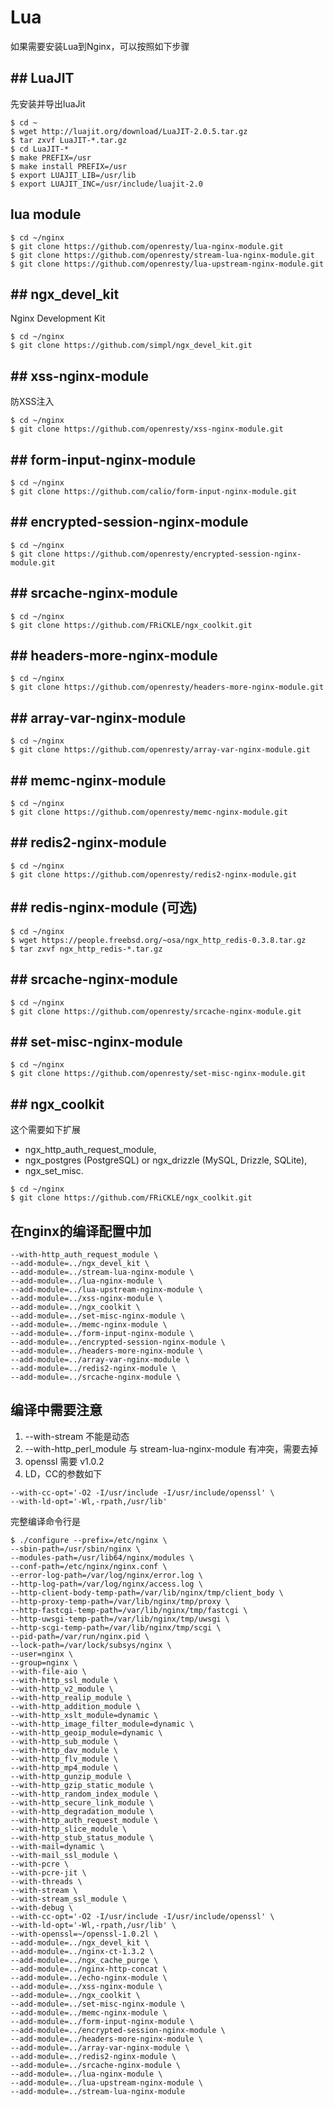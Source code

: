 # Lua
如果需要安装Lua到Nginx，可以按照如下步骤
## ## LuaJIT
先安装并导出luaJit
```
$ cd ~
$ wget http://luajit.org/download/LuaJIT-2.0.5.tar.gz
$ tar zxvf LuaJIT-*.tar.gz
$ cd LuaJIT-*
$ make PREFIX=/usr
$ make install PREFIX=/usr
$ export LUAJIT_LIB=/usr/lib
$ export LUAJIT_INC=/usr/include/luajit-2.0
```

## lua module
```
$ cd ~/nginx
$ git clone https://github.com/openresty/lua-nginx-module.git
$ git clone https://github.com/openresty/stream-lua-nginx-module.git
$ git clone https://github.com/openresty/lua-upstream-nginx-module.git
```

## ## ngx_devel_kit
Nginx Development Kit
```
$ cd ~/nginx
$ git clone https://github.com/simpl/ngx_devel_kit.git
```

## ## xss-nginx-module
防XSS注入
```
$ cd ~/nginx
$ git clone https://github.com/openresty/xss-nginx-module.git
```

## ## form-input-nginx-module
```
$ cd ~/nginx
$ git clone https://github.com/calio/form-input-nginx-module.git
```

## ## encrypted-session-nginx-module
```
$ cd ~/nginx
$ git clone https://github.com/openresty/encrypted-session-nginx-module.git
```

## ## srcache-nginx-module
```
$ cd ~/nginx
$ git clone https://github.com/FRiCKLE/ngx_coolkit.git
```

## ## headers-more-nginx-module
```
$ cd ~/nginx
$ git clone https://github.com/openresty/headers-more-nginx-module.git
```

## ## array-var-nginx-module
```
$ cd ~/nginx
$ git clone https://github.com/openresty/array-var-nginx-module.git
```

## ## memc-nginx-module
```
$ cd ~/nginx
$ git clone https://github.com/openresty/memc-nginx-module.git
```

## ## redis2-nginx-module
```
$ cd ~/nginx
$ git clone https://github.com/openresty/redis2-nginx-module.git
```

## ## redis-nginx-module (可选)
```
$ cd ~/nginx
$ wget https://people.freebsd.org/~osa/ngx_http_redis-0.3.8.tar.gz
$ tar zxvf ngx_http_redis-*.tar.gz
```

## ## srcache-nginx-module
```
$ cd ~/nginx
$ git clone https://github.com/openresty/srcache-nginx-module.git
```

## ## set-misc-nginx-module
```
$ cd ~/nginx
$ git clone https://github.com/openresty/set-misc-nginx-module.git
```

## ## ngx_coolkit
这个需要如下扩展
- ngx_http_auth_request_module,
- ngx_postgres (PostgreSQL) or ngx_drizzle (MySQL, Drizzle, SQLite),
- ngx_set_misc. 

```
$ cd ~/nginx
$ git clone https://github.com/FRiCKLE/ngx_coolkit.git
```


## 在nginx的编译配置中加
```
--with-http_auth_request_module \
--add-module=../ngx_devel_kit \
--add-module=../stream-lua-nginx-module \
--add-module=../lua-nginx-module \
--add-module=../lua-upstream-nginx-module \
--add-module=../xss-nginx-module \
--add-module=../ngx_coolkit \
--add-module=../set-misc-nginx-module \
--add-module=../memc-nginx-module \
--add-module=../form-input-nginx-module \
--add-module=../encrypted-session-nginx-module \
--add-module=../headers-more-nginx-module \
--add-module=../array-var-nginx-module \
--add-module=../redis2-nginx-module \
--add-module=../srcache-nginx-module \
```

## 编译中需要注意
1. --with-stream 不能是动态
2. --with-http_perl_module 与 stream-lua-nginx-module 有冲突，需要去掉
3. openssl 需要 v1.0.2
4. LD，CC的参数如下
```
--with-cc-opt='-O2 -I/usr/include -I/usr/include/openssl' \
--with-ld-opt='-Wl,-rpath,/usr/lib'
```

完整编译命令行是
```
$ ./configure --prefix=/etc/nginx \
--sbin-path=/usr/sbin/nginx \
--modules-path=/usr/lib64/nginx/modules \
--conf-path=/etc/nginx/nginx.conf \
--error-log-path=/var/log/nginx/error.log \
--http-log-path=/var/log/nginx/access.log \
--http-client-body-temp-path=/var/lib/nginx/tmp/client_body \
--http-proxy-temp-path=/var/lib/nginx/tmp/proxy \
--http-fastcgi-temp-path=/var/lib/nginx/tmp/fastcgi \
--http-uwsgi-temp-path=/var/lib/nginx/tmp/uwsgi \
--http-scgi-temp-path=/var/lib/nginx/tmp/scgi \
--pid-path=/var/run/nginx.pid \
--lock-path=/var/lock/subsys/nginx \
--user=nginx \
--group=nginx \
--with-file-aio \
--with-http_ssl_module \
--with-http_v2_module \
--with-http_realip_module \
--with-http_addition_module \
--with-http_xslt_module=dynamic \
--with-http_image_filter_module=dynamic \
--with-http_geoip_module=dynamic \
--with-http_sub_module \
--with-http_dav_module \
--with-http_flv_module \
--with-http_mp4_module \
--with-http_gunzip_module \
--with-http_gzip_static_module \
--with-http_random_index_module \
--with-http_secure_link_module \
--with-http_degradation_module \
--with-http_auth_request_module \
--with-http_slice_module \
--with-http_stub_status_module \
--with-mail=dynamic \
--with-mail_ssl_module \
--with-pcre \
--with-pcre-jit \
--with-threads \
--with-stream \
--with-stream_ssl_module \
--with-debug \
--with-cc-opt='-O2 -I/usr/include -I/usr/include/openssl' \
--with-ld-opt='-Wl,-rpath,/usr/lib' \
--with-openssl=~/openssl-1.0.2l \
--add-module=../ngx_devel_kit \
--add-module=../nginx-ct-1.3.2 \
--add-module=../ngx_cache_purge \
--add-module=../nginx-http-concat \
--add-module=../echo-nginx-module \
--add-module=../xss-nginx-module \
--add-module=../ngx_coolkit \
--add-module=../set-misc-nginx-module \
--add-module=../memc-nginx-module \
--add-module=../form-input-nginx-module \
--add-module=../encrypted-session-nginx-module \
--add-module=../headers-more-nginx-module \
--add-module=../array-var-nginx-module \
--add-module=../redis2-nginx-module \
--add-module=../srcache-nginx-module \
--add-module=../lua-nginx-module \
--add-module=../lua-upstream-nginx-module \
--add-module=../stream-lua-nginx-module 
```

